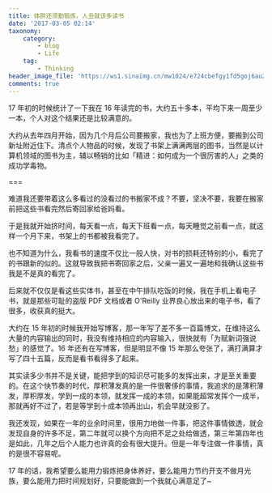 ```yaml
---
title: 体胖还须勤锻炼，人丑就该多读书
date: '2017-03-05 02:14'
taxonomy:
    category:
        - blog
        - Life
    tag:
        - Thinking
header_image_file: 'https://ws1.sinaimg.cn/mw1024/e724cbefgy1fd5goj6au2j20c2079wii'
comments: true
---
```


17 年初的时候统计了一下我在 16 年读完的书，大约五十多本，平均下来一周至少一本，个人对这个结果还是比较满意的。

大约从去年四月开始，因为几个月后公司要搬家，我也为了上班方便，要搬到公司新址附近住下。清点个人物品的时候，发现了书架上满满两层的图书，当然是以计算机领域的图书为主，辅以畅销的比如「精进：如何成为一个很厉害的人」之类的成功学毒物。

===

难道我还要带着这么多看过的没看过的书搬家不成？不要，坚决不要，我要在搬家前把这些书看完然后寄回家给爸妈看。

于是我就开始挤时间，每天看一点，每天下班看一点，每天睡觉之前看一点，就这样一个月下来，书架上的书都被我看完了。

也不知道为什么，我看书的速度不仅比一般人快，对书的损耗还特别的小，看完了的书跟新的似的。这就导致我把书寄回家之后，父亲一遍又一遍地和我确认这些书我是不是真的看完了。

后来就不仅仅是看这些实体书，甚至在中午排队吃饭的时候，我在手机上看电子书，就是那些可耻的盗版 PDF 文档或者 O'Reilly 业界良心放出来的电子书，看了很多，收获真的挺大。

大约在 15 年初的时候我开始写博客，那一年写了差不多一百篇博文，在维持这么大量的内容输出的同时，我没有维持相应的内容输入，很快就有「为赋新词强说愁」的感觉了。16 年还有在写博客，但是明显不像 15 年那么夸张了，满打满算才写了四十五篇，反而是看书看得多了起来。

其实读多少书并不是关键，能把学到的知识尽可能多的发挥出来，才是至关重要的。在这个快节奏的时代，厚积薄发真的是一件很奢侈的事情，我追求的是薄积薄发，厚积厚发，学到一成的本领，就发挥一成的本领，如果能超常发挥个一成半，那就再好不过了，若是等学到十成本领再出山，机会早就没影了。

我还发现，如果在一年的业余时间里，很用力地做一件事，把这件事情做透，就会发现自身的许多不足，第二年就可以换个方向把不足之处给做透，第三年第四年也是如此，几年之后个人能力也许真的会有很大提升。但是一年专注做一件事情，真的是很不容易呢。

17 年的话，我希望要么能用力锻炼把身体养好，要么能用力节约开支不做月光族，要么能用力把时间规划好，只要能做到一个我就心满意足了~
